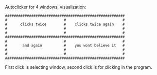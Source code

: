 Autoclicker for 4 windows, visualization:
```
#######################################################
#                          #                          #
#      clicks twice        #    clicks twice again    #
#                          #                          #
#                          #                          #
#######################################################
#                          #                          #
#       and again          #    you wont believe it   #
#                          #                          #
#                          #                          #
#######################################################
```
First click is selecting window, second click is for clicking in the program.
